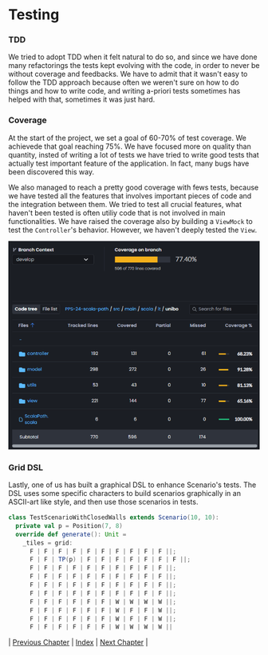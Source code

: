 # Testing

### TDD
We tried to adopt TDD when it felt natural to do so, and since we have done many refactorings the tests kept evolving with the code, in order to never be without coverage and feedbacks. We have to admit that it wasn't easy to follow the TDD approach because often we weren't sure on how to do things and how to write code, and writing a-priori tests sometimes has helped with that, sometimes it was just hard. 

### Coverage
At the start of the project, we set a goal of 60-70% of test coverage. We achievede that goal reaching 75%. 
We have focused more on quality than quantity, insted of writing a lot of tests we have tried to write good tests that actually test important feature of the application. In fact, many bugs have been discovered this way. 

We also managed to reach a pretty good coverage with fews tests, because we have tested all the features that involves important pieces of code and the integration between them. We tried to test all crucial features, what haven't been tested is often utiliy code that is not involved in main functionalities. We have raised the coverage also by building a `ViewMock` to test the `Controller`'s behavior. However, we haven't deeply tested the `View`.

<p align="center">
  <img src="../resources/coverage.png" alt="Coverage" title="Coverage" />
</p>

### Grid DSL
Lastly, one of us has built a graphical DSL to enhance Scenario's tests. The DSL uses some specific characters to build scenarios graphically in an ASCII-art like style, and then use those scenarios in tests. 
```scala
class TestScenarioWithClosedWalls extends Scenario(10, 10):
  private val p = Position(7, 8)
  override def generate(): Unit =
    _tiles = grid:
      F | F | F | F | F | F | F | F | F | F ||;
      F | F | TP(p) | F | F | F | F | F | F | F ||;
      F | F | F | F | F | F | F | F | F | F ||;
      F | F | F | F | F | F | F | F | F | F ||;
      F | F | F | F | F | F | F | F | F | F ||;
      F | F | F | F | F | F | F | F | F | F ||;
      F | F | F | F | F | F | W | W | W | W ||;
      F | F | F | F | F | F | W | F | F | W ||;
      F | F | F | F | F | F | W | F | F | W ||;
      F | F | F | F | F | F | W | W | W | W ||  
```


| [Previous Chapter](../6-implementation/index.md) | [Index](../index.md) | [Next Chapter](../8-process/index.md) |